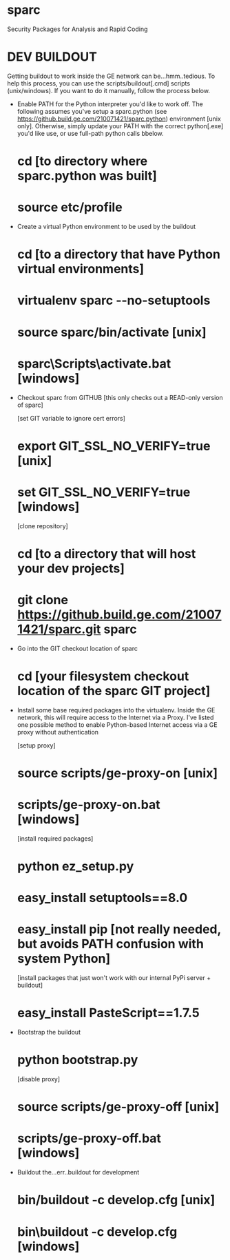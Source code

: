 sparc
=====

Security Packages for Analysis and Rapid Coding

DEV BUILDOUT
=====
Getting buildout to work inside the GE network can be...hmm..tedious.  To help
this process, you can use the scripts/buildout[.cmd] scripts (unix/windows).
If you want to do it manually, follow the process below.

 - Enable PATH for the Python interpreter you'd like to work off.  The following
   assumes you've setup a sparc.python (see
   https://github.build.ge.com/210071421/sparc.python) environment [unix only].
   Otherwise, simply update your PATH with the correct python[.exe] you'd like
   use, or use full-path python calls bbelow.
   # cd [to directory where sparc.python was built]
   # source etc/profile

 - Create a virtual Python environment to be used by the buildout
   # cd [to a directory that have Python virtual environments]
   # virtualenv sparc --no-setuptools
   # source sparc/bin/activate [unix]
   # sparc\Scripts\activate.bat [windows]

 - Checkout sparc from GITHUB [this only checks out a READ-only version of sparc]

   [set GIT variable to ignore cert errors]
   # export GIT_SSL_NO_VERIFY=true [unix]
   # set GIT_SSL_NO_VERIFY=true [windows]
   
   [clone repository]
   # cd [to a directory that will host your dev projects]
   # git clone https://github.build.ge.com/210071421/sparc.git sparc

 - Go into the GIT checkout location of sparc
   # cd [your filesystem checkout location of the sparc GIT project]

 - Install some base required packages into the virtualenv.  Inside the GE network,
   this will require access to the Internet via a Proxy.  I've listed one
   possible method to enable Python-based Internet access via a GE proxy
   without authentication

   [setup proxy]
   # source scripts/ge-proxy-on [unix]
   # scripts/ge-proxy-on.bat [windows]

   [install required packages]
   # python ez_setup.py
   # easy_install setuptools==8.0
   # easy_install pip [not really needed, but avoids PATH confusion with system Python]

   [install packages that just won't work with our internal PyPi server + buildout]
   # easy_install PasteScript==1.7.5

 - Bootstrap the buildout
   # python bootstrap.py

   [disable proxy]
   # source scripts/ge-proxy-off [unix]
   # scripts/ge-proxy-off.bat [windows]

 - Buildout the...err..buildout for development
   # bin/buildout -c develop.cfg [unix]
   # bin\buildout -c develop.cfg [windows]

